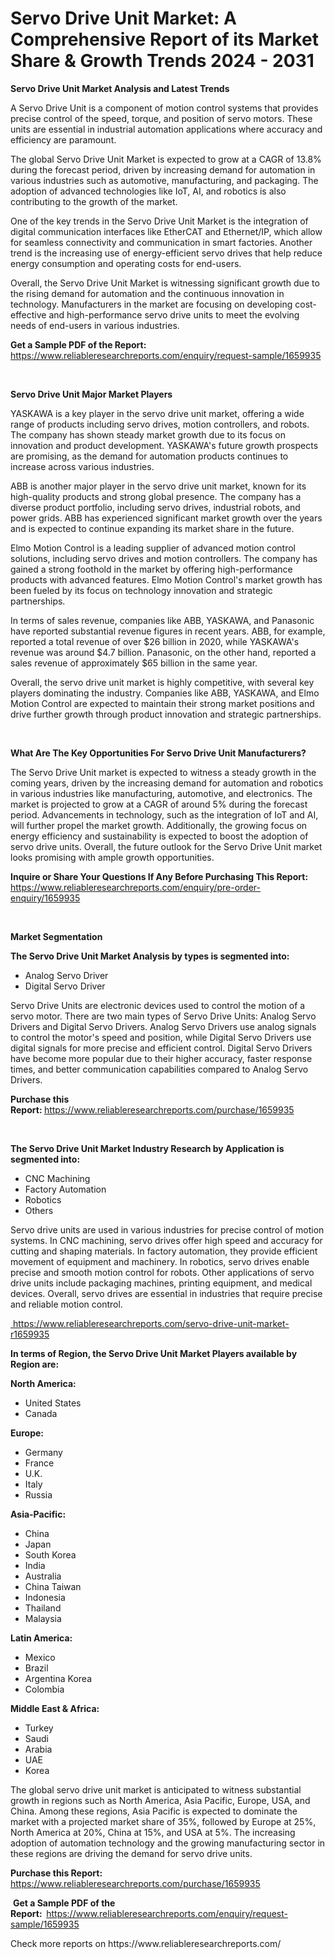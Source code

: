 <p><h1>Servo Drive Unit Market: A Comprehensive Report of its Market Share & Growth Trends 2024 - 2031</h1></p><p><strong>Servo Drive Unit Market Analysis and Latest Trends</strong></p>
<p><p>A Servo Drive Unit is a component of motion control systems that provides precise control of the speed, torque, and position of servo motors. These units are essential in industrial automation applications where accuracy and efficiency are paramount.</p><p>The global Servo Drive Unit Market is expected to grow at a CAGR of 13.8% during the forecast period, driven by increasing demand for automation in various industries such as automotive, manufacturing, and packaging. The adoption of advanced technologies like IoT, AI, and robotics is also contributing to the growth of the market.</p><p>One of the key trends in the Servo Drive Unit Market is the integration of digital communication interfaces like EtherCAT and Ethernet/IP, which allow for seamless connectivity and communication in smart factories. Another trend is the increasing use of energy-efficient servo drives that help reduce energy consumption and operating costs for end-users.</p><p>Overall, the Servo Drive Unit Market is witnessing significant growth due to the rising demand for automation and the continuous innovation in technology. Manufacturers in the market are focusing on developing cost-effective and high-performance servo drive units to meet the evolving needs of end-users in various industries.</p></p>
<p><strong>Get a Sample PDF of the Report:&nbsp;</strong> <a href="https://www.reliableresearchreports.com/enquiry/request-sample/1659935">https://www.reliableresearchreports.com/enquiry/request-sample/1659935</a></p>
<p>&nbsp;</p>
<p><strong>Servo Drive Unit Major Market Players</strong></p>
<p><p>YASKAWA is a key player in the servo drive unit market, offering a wide range of products including servo drives, motion controllers, and robots. The company has shown steady market growth due to its focus on innovation and product development. YASKAWA's future growth prospects are promising, as the demand for automation products continues to increase across various industries.</p><p>ABB is another major player in the servo drive unit market, known for its high-quality products and strong global presence. The company has a diverse product portfolio, including servo drives, industrial robots, and power grids. ABB has experienced significant market growth over the years and is expected to continue expanding its market share in the future.</p><p>Elmo Motion Control is a leading supplier of advanced motion control solutions, including servo drives and motion controllers. The company has gained a strong foothold in the market by offering high-performance products with advanced features. Elmo Motion Control's market growth has been fueled by its focus on technology innovation and strategic partnerships.</p><p>In terms of sales revenue, companies like ABB, YASKAWA, and Panasonic have reported substantial revenue figures in recent years. ABB, for example, reported a total revenue of over $26 billion in 2020, while YASKAWA's revenue was around $4.7 billion. Panasonic, on the other hand, reported a sales revenue of approximately $65 billion in the same year.</p><p>Overall, the servo drive unit market is highly competitive, with several key players dominating the industry. Companies like ABB, YASKAWA, and Elmo Motion Control are expected to maintain their strong market positions and drive further growth through product innovation and strategic partnerships.</p></p>
<p>&nbsp;</p>
<p><strong>What Are The Key Opportunities For Servo Drive Unit Manufacturers?</strong></p>
<p><p>The Servo Drive Unit market is expected to witness a steady growth in the coming years, driven by the increasing demand for automation and robotics in various industries like manufacturing, automotive, and electronics. The market is projected to grow at a CAGR of around 5% during the forecast period. Advancements in technology, such as the integration of IoT and AI, will further propel the market growth. Additionally, the growing focus on energy efficiency and sustainability is expected to boost the adoption of servo drive units. Overall, the future outlook for the Servo Drive Unit market looks promising with ample growth opportunities.</p></p>
<p><strong>Inquire or Share Your Questions If Any Before Purchasing This Report:</strong> <a href="https://www.reliableresearchreports.com/enquiry/pre-order-enquiry/1659935">https://www.reliableresearchreports.com/enquiry/pre-order-enquiry/1659935</a></p>
<p>&nbsp;</p>
<p><strong>Market Segmentation</strong></p>
<p><strong>The Servo Drive Unit Market Analysis by types is segmented into:</strong></p>
<p><ul><li>Analog Servo Driver</li><li>Digital Servo Driver</li></ul></p>
<p><p>Servo Drive Units are electronic devices used to control the motion of a servo motor. There are two main types of Servo Drive Units: Analog Servo Drivers and Digital Servo Drivers. Analog Servo Drivers use analog signals to control the motor's speed and position, while Digital Servo Drivers use digital signals for more precise and efficient control. Digital Servo Drivers have become more popular due to their higher accuracy, faster response times, and better communication capabilities compared to Analog Servo Drivers.</p></p>
<p><strong>Purchase this Report:&nbsp;</strong><a href="https://www.reliableresearchreports.com/purchase/1659935">https://www.reliableresearchreports.com/purchase/1659935</a></p>
<p>&nbsp;</p>
<p><strong>The Servo Drive Unit Market Industry Research by Application is segmented into:</strong></p>
<p><ul><li>CNC Machining</li><li>Factory Automation</li><li>Robotics</li><li>Others</li></ul></p>
<p><p>Servo drive units are used in various industries for precise control of motion systems. In CNC machining, servo drives offer high speed and accuracy for cutting and shaping materials. In factory automation, they provide efficient movement of equipment and machinery. In robotics, servo drives enable precise and smooth motion control for robots. Other applications of servo drive units include packaging machines, printing equipment, and medical devices. Overall, servo drives are essential in industries that require precise and reliable motion control.</p></p>
<p><a href="https://www.reliableresearchreports.com/servo-drive-unit-market-r1659935">&nbsp;https://www.reliableresearchreports.com/servo-drive-unit-market-r1659935</a></p>
<p><strong>In terms of Region, the Servo Drive Unit Market Players available by Region are:</strong></p>
<p>
    <p> <strong> North America: </strong>
        <ul>
            <li>United States</li>
            <li>Canada</li>
        </ul>
        </p> 
    <p> <strong> Europe: </strong>
        <ul>
            <li>Germany</li>
            <li>France</li>
            <li>U.K.</li>
            <li>Italy</li>
            <li>Russia</li>
        </ul>
        </p> 
    <p> <strong> Asia-Pacific: </strong>
        <ul>
            <li>China</li>
            <li>Japan</li>
            <li>South Korea</li>
            <li>India</li>
            <li>Australia</li>
            <li>China Taiwan</li>
            <li>Indonesia</li>
            <li>Thailand</li>
            <li>Malaysia</li>
        </ul>
        </p> 
    <p> <strong> Latin America: </strong>
        <ul>
            <li>Mexico</li>
            <li>Brazil</li>
            <li>Argentina Korea</li>
            <li>Colombia</li>
        </ul>
        </p> 
    <p> <strong> Middle East & Africa: </strong>
        <ul>
            <li>Turkey</li>
            <li>Saudi</li>
            <li>Arabia</li>
            <li>UAE</li>
            <li>Korea</li>
        </ul>
    </p>
    </p>
<p><p>The global servo drive unit market is anticipated to witness substantial growth in regions such as North America, Asia Pacific, Europe, USA, and China. Among these regions, Asia Pacific is expected to dominate the market with a projected market share of 35%, followed by Europe at 25%, North America at 20%, China at 15%, and USA at 5%. The increasing adoption of automation technology and the growing manufacturing sector in these regions are driving the demand for servo drive units.</p></p>
<p><strong>Purchase this Report: </strong><a href="https://www.reliableresearchreports.com/purchase/1659935">https://www.reliableresearchreports.com/purchase/1659935</a></p>
<p>&nbsp;<strong>Get a Sample PDF of the Report:&nbsp;&nbsp;</strong><a href="https://www.reliableresearchreports.com/enquiry/request-sample/1659935">https://www.reliableresearchreports.com/enquiry/request-sample/1659935</a></p>
<p><strong></strong></p>
<p>Check more reports on https://www.reliableresearchreports.com/</p>